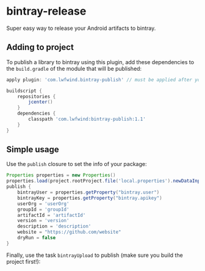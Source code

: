 # bintray-release

Super easy way to release your Android artifacts to bintray.

## Adding to project

To publish a library to bintray using this plugin, add these dependencies to the `build.gradle` of the module that will be published:

```groovy
apply plugin: 'com.lwfwind.bintray-publish' // must be applied after your artifact generating plugin (eg. java / com.android.library)

buildscript {
    repositories {
        jcenter()
    }
    dependencies {
        classpath 'com.lwfwind:bintray-publish:1.1'
    }
}
```


## Simple usage

Use the `publish` closure to set the info of your package:

```groovy
Properties properties = new Properties()
properties.load(project.rootProject.file('local.properties').newDataInputStream())
publish {
    bintrayUser = properties.getProperty("bintray.user")
    bintrayKey = properties.getProperty("bintray.apikey")
    userOrg = 'userOrg'
    groupId = 'groupId'
    artifactId = 'artifactId'
    version = 'version'
    description = 'description'
    website = "https://github.com/website"
    dryRun = false
}
```

Finally, use the task `bintrayUpload` to publish (make sure you build the project first!):
